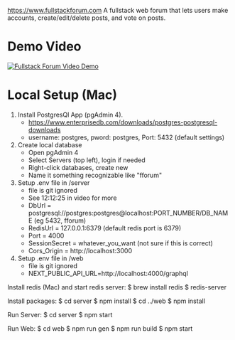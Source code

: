 https://www.fullstackforum.com
A fullstack web forum that lets users make accounts, create/edit/delete posts, and vote on posts.

# Demo Video
[![Fullstack Forum Video Demo](https://github.com/user-attachments/assets/d8ece0b0-5152-4ce4-9713-0d38cb65a7ac)](https://www.youtube.com/watch?v=ecObjii_C4o&ab_channel=asdf)

# Local Setup (Mac)
1. Install PostgresQl App (pgAdmin 4).
	- https://www.enterprisedb.com/downloads/postgres-postgresql-downloads
	- username: postgres, pword: postgres, Port: 5432 (default settings)
2. Create local database
	- Open pgAdmin 4
	- Select Servers (top left), login if needed
	- Right-click databases, create new
	- Name it something recognizable like "fforum"
2. Setup .env file in /server
	- file is git ignored
	- See 12:12:25 in video for more
	- DbUrl = postgresql://postgres:postgres@localhost:PORT_NUMBER/DB_NAME (eg 5432, fforum)
	- RedisUrl = 127.0.0.1:6379 (default redis port is 6379)
	- Port = 4000
	- SessionSecret = whatever_you_want (not sure if this is correct)
	- Cors_Origin = http://localhost:3000
3. Setup .env file in /web
	- file is git ignored
	- NEXT_PUBLIC_API_URL=http://localhost:4000/graphql

Install redis (Mac) and start redis server:
$ brew install redis
$ redis-server

Install packages:
$ cd server
$ npm install
$ cd ../web
$ npm install

Run Server:
$ cd server
$ npm start

Run Web:
$ cd web
$ npm run gen
$ npm run build
$ npm start
